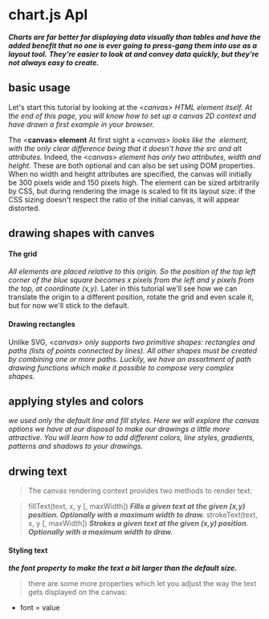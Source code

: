 # chart.js Apl
***Charts are far better for displaying data visually than tables and have the added benefit that no one is ever going to press-gang them into use as a layout tool.***
***They’re easier to look at and convey data quickly, but they’re not always easy to create.***


## basic usage
Let's start this tutorial by looking at the <*canvas> HTML element itself.* 
*At the end of this page, you will know how to set up a canvas 2D context and have drawn a first example in your browser.*

The <**canvas> element**
At first sight a <*canvas> looks like the <img> element,*
*with the only clear difference being that it doesn't have the src and alt attributes.*
Indeed, the <*canvas> element has only two attributes, width and height.*
These are both optional and can also be set using DOM properties. 
When no width and height attributes are specified, 
the canvas will initially be 300 pixels wide and 150 pixels high. 
The element can be sized arbitrarily by CSS, but during rendering the image is scaled to fit its layout size:
if the CSS sizing doesn't respect the ratio of the initial canvas, it will appear distorted.

## drawing shapes with canves

#### The grid
*All elements are placed relative to this origin.*
*So the position of the top left corner of the blue square becomes x pixels from the left and y pixels from the top, at coordinate (x,y).*
Later in this tutorial we'll see how we can translate the origin to a different position, rotate the grid and even scale it, but for now we'll stick to the default.

#### Drawing rectangles

Unlike SVG, <*canvas> only supports two primitive shapes: rectangles and paths (lists of points connected by lines).*
*All other shapes must be created by combining one or more paths. Luckily, 
we have an assortment of path drawing functions which make it possible to compose very complex shapes.*

## applying styles and colors

*we used only the default line and fill styles.*
*Here we will explore the canvas options we have at our disposal to make our drawings a little more attractive.*
*You will learn how to add different colors, line styles, gradients, patterns and shadows to your drawings.*


## drwing text

> The canvas rendering context provides two methods to render text:

>fillText(text, x, y [, maxWidth])
***Fills a given text at the given (x,y) position. Optionally with a maximum width to draw.***
>strokeText(text, x, y [, maxWidth])
***Strokes a given text at the given (x,y) position. Optionally with a maximum width to draw.***

#### Styling text
***the font property to make the text a bit larger than the default size.***
> there are some more properties which let you adjust the way the text gets displayed on the canvas:

- font = value
